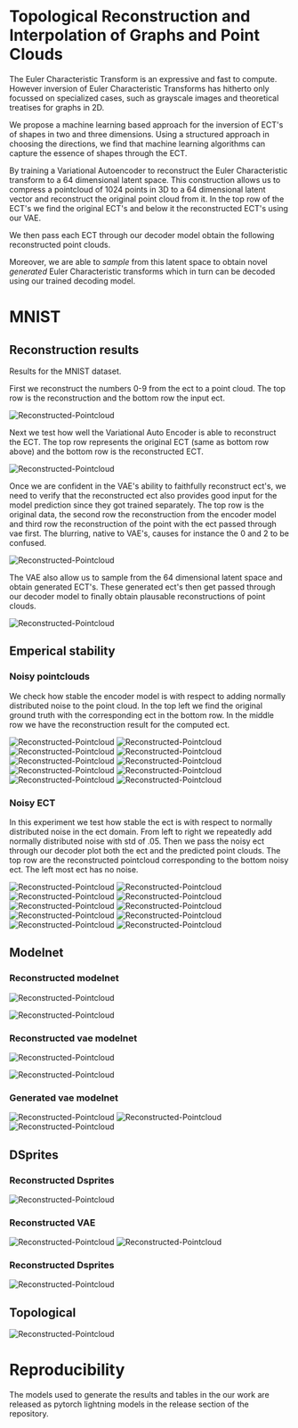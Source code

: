 # Topological Reconstruction and Interpolation of Graphs and Point Clouds

The Euler Characteristic Transform is an expressive and fast to compute. However inversion of Euler Characteristic Transforms has hitherto only focussed on specialized cases, such as grayscale images and theoretical treatises for graphs in 2D.

We propose a machine learning based approach for the inversion of ECT's of shapes in two and three dimensions. Using a structured approach in choosing the directions, we find that machine learning algorithms can capture the essence of shapes through the ECT.

By training a Variational Autoencoder to reconstruct the Euler Characteristic transform to a $64$ dimensional latent space. This construction allows us to compress a pointcloud of $1024$ points in 3D to a $64$ dimensional latent vector and reconstruct the original point cloud from it. In the top row of the ECT's we find the original ECT's and below it the reconstructed ECT's using our VAE.

<!-- ![Reconstructed-Pointcloud-ECT](figures/reconstructed_modelnet/reconstructed_ect.png) -->

We then pass each ECT through our decoder model obtain the following reconstructed point clouds.

<!-- ![Reconstructed-Pointcloud](figures/reconstructed_modelnet/orbit_cloud.gif) -->

Moreover, we are able to _sample_ from this latent space to obtain novel _generated_ Euler Characteristic transforms which in turn can be decoded using our trained decoding model.

<!-- ![Reconstructed-Pointcloud-ECT](figures/generated_modelnet/generated_ect.png) -->

<!-- ![Reconstructed-Pointcloud](figures/generated_modelnet/orbit_cloud.gif) -->


# MNIST

## Reconstruction results
Results for the MNIST dataset. 

First we reconstruct the numbers 0-9 from the ect to a point cloud. 
The top row is the reconstruction and the bottom row the input ect. 

![Reconstructed-Pointcloud](figures/img/mnist/reconstructed_all.png)

Next we test how well the Variational Auto Encoder is able to reconstruct the 
ECT. The top row represents the original ECT (same as bottom row above) and the 
bottom row is the reconstructed ECT.

![Reconstructed-Pointcloud](figures/img/mnist/reconstructed_ect_vae.png)

Once we are confident in the VAE's ability to faithfully reconstruct ect's, we 
need to verify that the reconstructed ect also provides good input for the model 
prediction since they got trained separately. 
The top row is the original data, the second row the reconstruction from the 
encoder model and third row the reconstruction of the point with the ect passed 
through vae first. 
The blurring, native to VAE's, causes for instance the 0 and 2 to be confused. 

![Reconstructed-Pointcloud](figures/img/mnist/reconstructed_pointcloud_vae.png)

The VAE also allow us to sample from the 64 dimensional latent space and obtain 
generated ECT's. These generated ect's then get passed through our decoder model 
to finally obtain plausable reconstructions of point clouds. 


![Reconstructed-Pointcloud](figures/img/mnist/generated_samples_vae.png)

## Emperical stability
### Noisy pointclouds
We check how stable the encoder model is with respect to adding normally distributed
noise to the point cloud. In the top left we find the original ground truth with 
the corresponding ect in the bottom row. In the middle row we have the reconstruction 
result for the computed ect. 




![Reconstructed-Pointcloud](figures/img/mnist/stability_ambient_noise_0.png)
![Reconstructed-Pointcloud](figures/img/mnist/stability_ambient_noise_1.png)
![Reconstructed-Pointcloud](figures/img/mnist/stability_ambient_noise_2.png)
![Reconstructed-Pointcloud](figures/img/mnist/stability_ambient_noise_3.png)
![Reconstructed-Pointcloud](figures/img/mnist/stability_ambient_noise_4.png)
![Reconstructed-Pointcloud](figures/img/mnist/stability_ambient_noise_5.png)
![Reconstructed-Pointcloud](figures/img/mnist/stability_ambient_noise_6.png)
![Reconstructed-Pointcloud](figures/img/mnist/stability_ambient_noise_7.png)
![Reconstructed-Pointcloud](figures/img/mnist/stability_ambient_noise_8.png)
![Reconstructed-Pointcloud](figures/img/mnist/stability_ambient_noise_9.png)


### Noisy ECT
In this experiment we test how stable the ect is with respect to normally distributed 
noise in the ect domain.
From left to right we repeatedly add normally distributed noise with std of .05.
Then we pass the noisy ect through our decoder plot both the ect and the 
predicted point clouds. 
The top row are the reconstructed pointcloud corresponding to the bottom noisy 
ect. The left most ect has no noise. 

![Reconstructed-Pointcloud](figures/img/mnist/stability_ect_noise_0.png)
![Reconstructed-Pointcloud](figures/img/mnist/stability_ect_noise_1.png)
![Reconstructed-Pointcloud](figures/img/mnist/stability_ect_noise_2.png)
![Reconstructed-Pointcloud](figures/img/mnist/stability_ect_noise_3.png)
![Reconstructed-Pointcloud](figures/img/mnist/stability_ect_noise_4.png)
![Reconstructed-Pointcloud](figures/img/mnist/stability_ect_noise_5.png)
![Reconstructed-Pointcloud](figures/img/mnist/stability_ect_noise_6.png)
![Reconstructed-Pointcloud](figures/img/mnist/stability_ect_noise_7.png)
![Reconstructed-Pointcloud](figures/img/mnist/stability_ect_noise_8.png)
![Reconstructed-Pointcloud](figures/img/mnist/stability_ect_noise_9.png)


## Modelnet
### Reconstructed modelnet
![Reconstructed-Pointcloud](figures/img/modelnet/orbit_cloud.gif)

![Reconstructed-Pointcloud](figures/img/modelnet/reconstructed_pointcloud.png)

### Reconstructed vae modelnet
![Reconstructed-Pointcloud](figures/img/modelnet/reconstructed_ect.png)

![Reconstructed-Pointcloud](figures/img/modelnet/reconstructed_vae_pointcloud.png)


### Generated vae modelnet
![Reconstructed-Pointcloud](figures/img/modelnet/generated_ect.png)
![Reconstructed-Pointcloud](figures/img/modelnet/generated_pointcloud.png)
![Reconstructed-Pointcloud](figures/img/modelnet/generated_pointcloud.gif)



## DSprites

### Reconstructed Dsprites
![Reconstructed-Pointcloud](figures/img/dsprites/reconstructed_all.png)


### Reconstructed VAE

![Reconstructed-Pointcloud](figures/img/dsprites/reconstructed_ect_vae.png)
![Reconstructed-Pointcloud](figures/img/dsprites/reconstructed_pointcloud_vae.png)

### Reconstructed Dsprites
![Reconstructed-Pointcloud](figures/img/dsprites/generated_samples_vae.png)



## Topological 
![Reconstructed-Pointcloud](figures/img/topological/reconstructed_pointcloud.gif)





# Reproducibility

The models used to generate the results and tables in the our work are released 
as pytorch lightning models in the release section of the repository.

